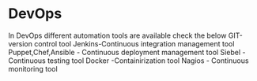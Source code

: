 # DevOps
In DevOps different automation tools are available check the below
GIT-version control tool
Jenkins-Continuous integration management tool
Puppet,Chef,Ansible - Continuous deployment management tool
Siebel - Continuous testing tool
Docker -Containirization tool
Nagios - Continuous monitoring tool
